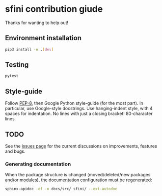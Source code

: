 # sfini contribution giude
Thanks for wanting to help out!

## Environment installation
```bash
pip3 install -e .[dev]
```

## Testing
```bash
pytest
```

## Style-guide
Follow [PEP-8](https://www.python.org/dev/peps/pep-0008/?), then Google Python
style-guide (for the most part). In particular, use Google-style docstrings.
Use hanging-indent style, with 4 spaces for indentation. No lines with just a
closing bracket! 80-character lines.

## TODO
See the [issues page](https://github.com/EpicWink/sfini/issues) for the current
discussions on improvements, features and bugs.

### Generating documentation
When the package structure is changed (moved/deleted/new packages and/or
modules), the documentation configuration must be regenerated:
```bash
sphinx-apidoc -ef -o docs/src/ sfini/ --ext-autodoc
```
